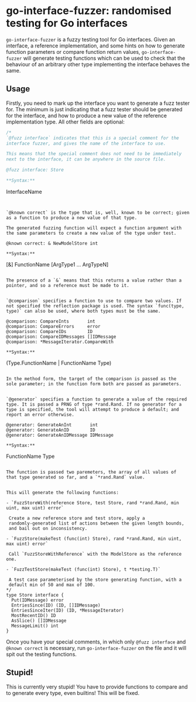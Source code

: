 go-interface-fuzzer: randomised testing for Go interfaces
===

`go-interface-fuzzer` is a fuzzy testing tool for Go interfaces. Given
an interface, a reference implementation, and some hints on how to
generate function parameters or compare function return values,
`go-interface-fuzzer` will generate testing functions which can be
used to check that the behaviour of an arbitrary other type
implementing the interface behaves the same.

Usage
---

Firstly, you need to mark up the interface you want to generate a fuzz
tester for. The minimum is just indicating that a fuzz tester should
be generated for the interface, and how to produce a new value of the
reference implementation type. All other fields are optional:

~~~go
/*
`@fuzz interface` indicates that this is a special comment for the
interface fuzzer, and gives the name of the interface to use.

This means that the special comment does not need to be immediately
next to the interface, it can be anywhere in the source file.

@fuzz interface: Store

**Syntax:**

  ~~~
  InterfaceName
  ~~~


`@known correct` is the type that is, well, known to be correct; given
as a function to produce a new value of that type.

The generated fuzzing function will expect a function argument with
the same parameters to create a new value of the type under test.

@known correct: & NewModelStore int

**Syntax:**

  ~~~
  [&] FunctionName [ArgType1 ... ArgTypeN]
  ~~~

  The presence of a `&` means that this returns a value rather than a
  pointer, and so a reference must be made to it.


`@comparison` specifies a function to use to compare two values. If
not specified the reflection package is used. The syntax `func(type,
type)` can also be used, where both types must be the same.

@comparison: CompareInts       int
@comparison: CompareErrors     error
@comparison: CompareIDs        ID
@comparison: CompareIDMessages []IDMessage
@comparison: *MessageIterator.CompareWith

**Syntax:**

  ~~~
  (Type.FunctionName | FunctionName Type)
  ~~~

  In the method form, the target of the comparison is passed as the
  sole parameter; in the function form both are passed as parameters.


`@generator` specifies a function to generate a value of the required
type. It is passed a PRNG of type *rand.Rand. If no generator for a
type is specified, the tool will attempt to produce a default; and
report an error otherwise.

@generator: GenerateAnInt       int
@generator: GenerateAnID        ID
@generator: GenerateAnIDMessage IDMessage

**Syntax:**

  ~~~
  FunctionName Type
  ~~~

  The function is passed two paremeters, the array of all values of
  that type generated so far, and a `*rand.Rand` value.


This will generate the following functions:

 - `FuzzStoreWith(reference Store, test Store, rand *rand.Rand, min uint, max uint) error`

   Create a new reference store and test store, apply a
   randomly-generated list of actions between the given length bounds,
   and bail out on inconsistency.

 - `FuzzStore(makeTest (func(int) Store), rand *rand.Rand, min uint, max uint) error`

   Call `FuzzStoreWithReference` with the ModelStore as the reference one.

- `FuzzTestStore(makeTest (func(int) Store), t *testing.T)`

   A test case parameterised by the store generating function, with a
   default min of 50 and max of 100.
*/
type Store interface {
    Put(IDMessage) error
    EntriesSince(ID) (ID, []IDMessage)
    EntriesSinceIter(ID) (ID, *MessageIterator)
    MostRecentID() ID
    AsSlice() []IDMessage
    MessageLimit() int
}
~~~

Once you have your special comments, in which only `@fuzz interface`
and `@known correct` is necessary, run `go-interface-fuzzer` on the
file and it will spit out the testing functions.

Stupid!
---

This is currently very stupid! You have to provide functions to
compare and to generate every type, even builtins! This will be fixed.
